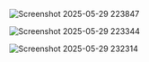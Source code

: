 
![Screenshot 2025-05-29 223847](https://github.com/user-attachments/assets/674e5d48-dbf3-4044-98a7-7c12b92eb391)







![Screenshot 2025-05-29 223344](https://github.com/user-attachments/assets/a75d1897-50a7-4263-8e1a-1956e93ca700)







![Screenshot 2025-05-29 232314](https://github.com/user-attachments/assets/986562b2-bb6f-450a-8d1e-8648f28e0a11)
